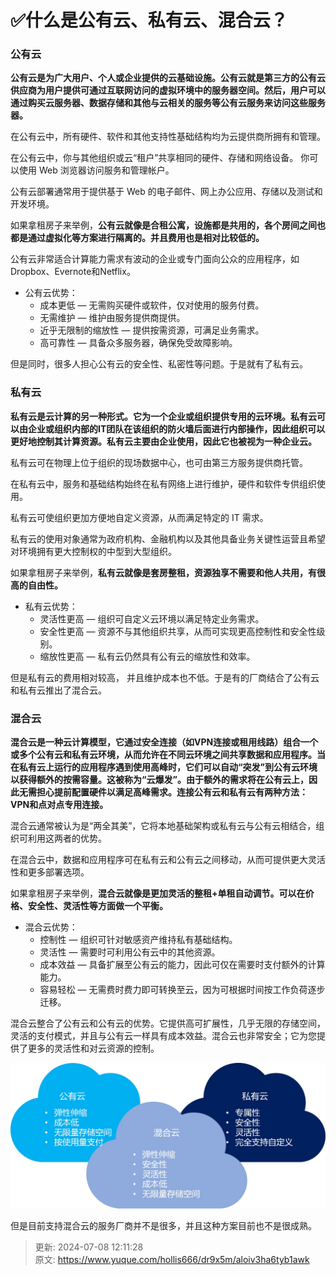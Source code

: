 # ✅什么是公有云、私有云、混合云？

### 公有云


**公有云是为广大用户、个人或企业提供的云基础设施。公有云就是第三方的公有云供应商为用户提供可通过互联网访问的虚拟环境中的服务器空间。然后，用户可以通过购买云服务器、数据存储和其他与云相关的服务等公有云服务来访问这些服务器。**



在公有云中，所有硬件、软件和其他支持性基础结构均为云提供商所拥有和管理。



在公有云中，你与其他组织或云“租户”共享相同的硬件、存储和网络设备。 你可以使用 Web 浏览器访问服务和管理帐户。



公有云部署通常用于提供基于 Web 的电子邮件、网上办公应用、存储以及测试和开发环境。



如果拿租房子来举例，**公有云就像是合租公寓，设施都是共用的，各个房间之间也都是通过虚拟化等方案进行隔离的。并且费用也是相对比较低的。**  


公有云非常适合计算能力需求有波动的企业或专门面向公众的应用程序，如Dropbox、Evernote和Netflix。

+ 公有云优势：
    - 成本更低 — 无需购买硬件或软件，仅对使用的服务付费。
    - 无需维护 — 维护由服务提供商提供。
    - 近乎无限制的缩放性 — 提供按需资源，可满足业务需求。
    - 高可靠性 — 具备众多服务器，确保免受故障影响。

但是同时，很多人担心公有云的安全性、私密性等问题。于是就有了私有云。

### 私有云
**私有云是云计算的另一种形式。它为一个企业或组织提供专用的云环境。私有云可以由企业或组织内部的IT团队在该组织的防火墙后面进行内部操作，因此组织可以更好地控制其计算资源。私有云主要由企业使用，因此它也被视为一种企业云。**



私有云可在物理上位于组织的现场数据中心，也可由第三方服务提供商托管。



在私有云中，服务和基础结构始终在私有网络上进行维护，硬件和软件专供组织使用。



私有云可使组织更加方便地自定义资源，从而满足特定的 IT 需求。



私有云的使用对象通常为政府机构、金融机构以及其他具备业务关键性运营且希望对环境拥有更大控制权的中型到大型组织。



如果拿租房子来举例，**私有云就像是套房整租，资源独享不需要和他人共用，有很高的自由性。**  


+ 私有云优势：
    - 灵活性更高 — 组织可自定义云环境以满足特定业务需求。
    - 安全性更高 — 资源不与其他组织共享，从而可实现更高控制性和安全性级别。
    - 缩放性更高 — 私有云仍然具有公有云的缩放性和效率。

但是私有云的费用相对较高， 并且维护成本也不低。于是有的厂商结合了公有云和私有云推出了混合云。



### 混合云
**混合云是一种云计算模型，它通过安全连接（如VPN连接或租用线路）组合一个或多个公有云和私有云环境，从而允许在不同云环境之间共享数据和应用程序。当在私有云上运行的应用程序遇到使用高峰时，它们可以自动“突发”到公有云环境以获得额外的按需容量。这被称为“云爆发”。由于额外的需求将在公有云上，因此无需担心提前配置硬件以满足高峰需求。连接公有云和私有云有两种方法：VPN和点对点专用连接。**



混合云通常被认为是“两全其美”，它将本地基础架构或私有云与公有云相结合，组织可利用这两者的优势。



在混合云中，数据和应用程序可在私有云和公有云之间移动，从而可提供更大灵活性和更多部署选项。



如果拿租房子来举例，**混合云就像是更加灵活的整租+单租自动调节。可以在价格、安全性、灵活性等方面做一个平衡。**  


+ 混合云优势：
    - 控制性 — 组织可针对敏感资产维持私有基础结构。
    - 灵活性 — 需要时可利用公有云中的其他资源。
    - 成本效益 — 具备扩展至公有云的能力，因此可仅在需要时支付额外的计算能力。
    - 容易轻松 — 无需费时费力即可转换至云，因为可根据时间按工作负荷逐步迁移。

混合云整合了公有云和公有云的优势。它提供高可扩展性，几乎无限的存储空间，灵活的支付模式，并且与公有云一样具有成本效益。混合云也非常安全；它为您提供了更多的灵活性和对云资源的控制。





![1672144385715-782104ff-4424-49da-a9ee-04c4b6ff6dd1.jpeg](./img/9w8BekUPqtAz0Oku/1672144385715-782104ff-4424-49da-a9ee-04c4b6ff6dd1-251572.jpeg)

但是目前支持混合云的服务厂商并不是很多，并且这种方案目前也不是很成熟。



> 更新: 2024-07-08 12:11:28  
> 原文: <https://www.yuque.com/hollis666/dr9x5m/aloiv3ha6tyb1awk>